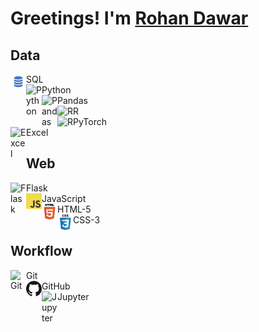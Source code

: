 # Greetings! I'm [Rohan Dawar][website]

## Data
<img src="https://raw.githubusercontent.com/github/explore/80688e429a7d4ef2fca1e82350fe8e3517d3494d/topics/sql/sql.png" alt="SQL" width = "25px" style="float: left;" /> SQL <br />
<img src="https://cdn.jsdelivr.net/npm/simple-icons@v3/icons/python.svg" alt="Python" width = "25px" style="float: left;" /> Python <br />
<img src="https://cdn.jsdelivr.net/npm/simple-icons@v3/icons/pandas.svg" alt="Pandas" width = "25px" style="float: left;" /> Pandas <br />
<img src="https://cdn.jsdelivr.net/npm/simple-icons@v3/icons/r.svg" alt="R" width = "25px" style="float: left;" /> R <br />
<img src="https://cdn.jsdelivr.net/npm/simple-icons@v3/icons/pytorch.svg" alt="R" width = "25px" style="float: left;" /> PyTorch <br />
<img src="https://cdn.jsdelivr.net/npm/simple-icons@v3/icons/microsoftexcel.svg" alt="Excel" width = "25px" style="float: left;" /> Excel

## Web
<img src="https://cdn.jsdelivr.net/npm/simple-icons@v3/icons/flask.svg" alt="Flask" width = "25px" style="float: left;" /> Flask <br />
<img src="https://raw.githubusercontent.com/github/explore/80688e429a7d4ef2fca1e82350fe8e3517d3494d/topics/javascript/javascript.png" alt="JavaScript" width = "25px" style="float: left;" /> JavaScript <br />
<img src="https://raw.githubusercontent.com/github/explore/80688e429a7d4ef2fca1e82350fe8e3517d3494d/topics/html/html.png" alt="HTML5" width = "25px" style="float: left;" /> HTML-5 <br />
<img src="https://raw.githubusercontent.com/github/explore/80688e429a7d4ef2fca1e82350fe8e3517d3494d/topics/css/css.png" alt="CSS3" width = "25px" style="float: left;" /> CSS-3

## Workflow
<img src="https://cdn.jsdelivr.net/npm/simple-icons@v3/icons/git.svg" alt="Git" width = "25px" style="float: left;" /> Git <br />
<img src="https://raw.githubusercontent.com/github/explore/78df643247d429f6cc873026c0622819ad797942/topics/github/github.png" alt="GitHub" width = "25px" style="float: left;" /> GitHub <br />
<img src="https://cdn.jsdelivr.net/npm/simple-icons@v3/icons/jupyter.svg" alt="Jupyter" width = "25px" style="float: left;" /> Jupyter

[website]: https://www.rohandawar.com/
